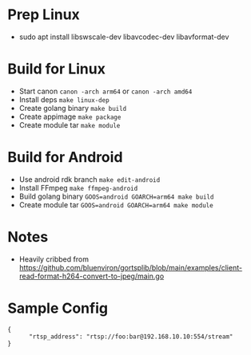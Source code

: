 Prep Linux
===

* sudo apt install libswscale-dev libavcodec-dev libavformat-dev

Build for Linux
===
* Start canon `canon -arch arm64` or `canon -arch amd64`
* Install deps `make linux-dep`
* Create golang binary `make build`
* Create appimage `make package`
* Create module tar `make module`

Build for Android
===
* Use android rdk branch `make edit-android`
* Install FFmpeg `make ffmpeg-android`
* Build golang binary `GOOS=android GOARCH=arm64 make build`
* Create module tar `GOOS=android GOARCH=arm64 make module`

Notes
===
* Heavily cribbed from https://github.com/bluenviron/gortsplib/blob/main/examples/client-read-format-h264-convert-to-jpeg/main.go

Sample Config
===
```
{
      "rtsp_address": "rtsp://foo:bar@192.168.10.10:554/stream"
}
```
